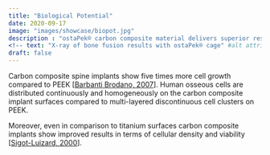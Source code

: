 ```yaml
---
title: "Biological Potential"
date: 2020-09-17
image: "images/showcase/biopot.jpg"
description : "ostaPek® carbon composite material delivers superior results in terms of cell growth in comparison to PEEK and Titanium."
<!-- text: "X-ray of bone fusion results with ostaPek® cage" #alt attribute for image -->
draft: false
---
```


Carbon composite spine implants show five times more cell growth compared to PEEK [[Barbanti Brodano, 2007](https://saps2412.github.io/publications/Composite%20Barbanti%20Brodano%202007.pdf)]. 
Human osseous cells are distributed continuously and homogeneously on the carbon composite implant surfaces compared to multi-layered discontinuous cell clusters on PEEK.

Moreover, even in comparison to titanium surfaces carbon composite implants show improved results in terms of cellular density and viability [[Sigot-Luizard, 2000](https://saps2412.github.io/publications/Composite%20Sigot%20Luizard%202000.pdf)].